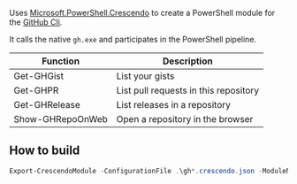 Uses [Microsoft.PowerShell.Crescendo](https://github.com/PowerShell/Crescendo) to create a PowerShell module for the [GitHub Cli](https://github.com/cli/cli).

It calls the native `gh.exe` and participates in the PowerShell pipeline.

|Function|Description|
|---|---|
|Get-GHGist|List your gists
|Get-GHPR|List pull requests in this repository
|Get-GHRelease|List releases in a repository
|Show-GHRepoOnWeb|Open a repository in the browser

## How to build

```powershell
Export-CrescendoModule -ConfigurationFile .\gh*.crescendo.json -ModuleName gh.psm1 -Force
```